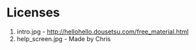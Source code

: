 # Licenses

1) intro.jpg - http://hellohello.dousetsu.com/free_material.html
2) help_screen.jpg - Made by Chris
